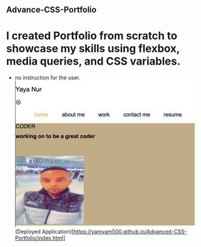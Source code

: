 ## Advance-CSS-Portfolio
# I created Portfolio from scratch to showcase my skills using flexbox, media queries, and CSS variables.
- no instruction for the user.
![screenshot working code](./images/screenshotacss.png)
(Deployed Application)[https://yamyam500.github.io/Advanced-CSS-Portfolio/index.html]
